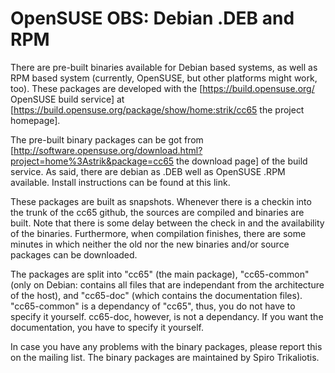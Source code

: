 # OpenSUSE OBS: Debian .DEB and RPM

There are pre-built binaries available for Debian based systems, as well as RPM based system (currently, OpenSUSE, but other platforms might work, too). These packages are developed with the [https://build.opensuse.org/ OpenSUSE build service] at [https://build.opensuse.org/package/show/home:strik/cc65 the project homepage].

The pre-built binary packages can be got from [http://software.opensuse.org/download.html?project=home%3Astrik&package=cc65 the download page] of the build service. As said, there are debian as .DEB well as OpenSUSE .RPM available. Install instructions can be found at this link.

These packages are built as snapshots. Whenever there is a checkin into the trunk of the cc65 github, the sources are compiled and binaries are built. Note that there is some delay between the check in and the availability of the binaries. Furthermore, when compilation finishes, there are some minutes in which neither the old nor the new binaries and/or source packages can be downloaded.

The packages are split into "cc65" (the main package), "cc65-common" (only on Debian: contains all files that are independant from the architecture of the host), and "cc65-doc" (which contains the documentation files). "cc65-common" is a dependancy of "cc65", thus, you do not have to specify it yourself. cc65-doc, however, is not a dependancy. If you want the documentation, you have to specify it yourself.

In case you have any problems with the binary packages, please report this on the mailing list. The binary packages are maintained by Spiro Trikaliotis.